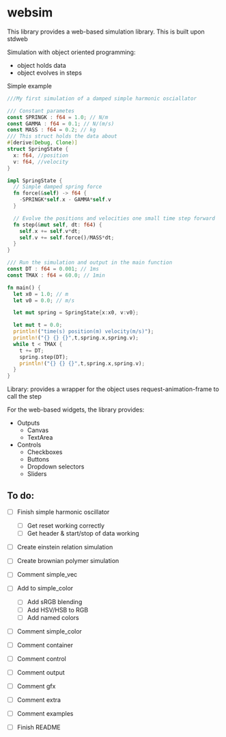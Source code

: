 websim
======

This library provides a web-based simulation library. This is built upon stdweb

Simulation with object oriented programming:
* object holds data
* object evolves in steps

Simple example
```rust
///My first simulation of a damped simple harmonic osciallator

/// Constant parametes
const SPRINGK : f64 = 1.0; // N/m
const GAMMA : f64 = 0.1; // N/(m/s)
const MASS : f64 = 0.2; // kg
/// This struct holds the data about 
#[derive(Debug, Clone)]
struct SpringState {
  x: f64, //position
  v: f64, //velocity
}

impl SpringState {
  // Simple damped spring force
  fn force(&self) -> f64 {
    -SPRINGK*self.x - GAMMA*self.v
  }

  // Evolve the positions and velocities one small time step forward
  fn step(&mut self, dt: f64) {
    self.x += self.v*dt;
    self.v += self.force()/MASS*dt;
  }
}

/// Run the simulation and output in the main function
const DT : f64 = 0.001; // 1ms
const TMAX : f64 = 60.0; // 1min

fn main() {
  let x0 = 1.0; // m
  let v0 = 0.0; // m/s

  let mut spring = SpringState{x:x0, v:v0};

  let mut t = 0.0;
  println!("time(s) position(m) velocity(m/s)");
  println!("{} {} {}",t,spring.x,spring.v);
  while t < TMAX {
    t += DT;
    spring.step(DT);
    println!("{} {} {}",t,spring.x,spring.v);
  } 
}
```

Library:
  provides a wrapper for the object 
    uses request-animation-frame to call the step

For the web-based widgets, the library provides:
* Outputs
  - Canvas
  - TextArea
* Controls
  - Checkboxes
  - Buttons
  - Dropdown selectors
  - Sliders


To do:
------
- [ ] Finish simple harmonic oscillator
  - [ ] Get reset working correctly
  - [ ] Get header & start/stop of data working
- [ ] Create einstein relation simulation
- [ ] Create brownian polymer simulation
- [ ] Comment simple_vec
- [ ] Add to simple_color
  - [ ] Add sRGB blending
  - [ ] Add HSV/HSB to RGB
  - [ ] Add named colors
- [ ] Comment simple_color
- [ ] Comment container
- [ ] Comment control
- [ ] Comment output
- [ ] Comment gfx
- [ ] Comment extra
- [ ] Comment examples
- [ ] Finish README


